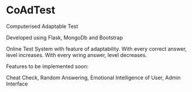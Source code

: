CoAdTest
========

Computerised Adaptable Test

Developed using Flask, MongoDb and Bootstrap

Online Test System with feature of adaptability.
With every correct answer, level increases.
With every wring answer, level decreases.

Features to be implemented soon:

Cheat Check,
Random Answering,
Emotional Intelligence of User,
Admin Interface
